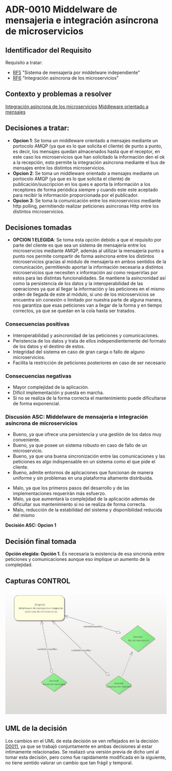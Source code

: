 # ADR-0010 Middelware de mensajeria e integración asíncrona de microservicios

## Identificador del Requisito

Requisito a tratar: 
* [RF5](../Requisitos/rf5.md) "Sistema de mensajería por middelware independiente"
* [RF6](../Requisitos/rf6.md) "Integración asíncrona de los microservicios"

## Contexto y problemas a resolver

[Integración asíncrona de los microservicios](https://docs.microsoft.com/es-es/dotnet/architecture/microservices/architect-microservice-container-applications/communication-in-microservice-architecture)
[Middleware orientado a mensajes](https://bandabase.com/que-es-el-middleware-orientado-a-mensajes/)

## Decisiones a tratar:

* **Opcion 1**: Se toma un middleware orientado a mensajes mediante un portocolo AMQP (ya que es lo que solicita el cliente) de punto a punto, es decir, los mensajes quedan almacenados hasta que el receptor, en este caso los microservicios que han solicitado la información den el ok a la recepción, esto permite la integración asíncrona mediante el bus de mensajes entre los distintos microservicios.
* **Opcion 2**: Se toma un middleware orientado a mensajes mediante un portocolo AMQP (ya que es lo que solicita el cliente) de publicación/suscripcion en los ques e aporta la información a los receptores de forma periódica siempre y cuando este este aceptado para recibir la información proporcionada por el publicador.
* **Opcion 3**: Se toma la comunicación entre los microservicios mediante http polling, permitiendo realizar peticiones asincronas Http entre los distintos microservicios.




## Decisiones tomadas

* **OPCION 1 ELEGIDA**: Se toma esta opción debido a que el requisito por parte del cliente es que sea un sistema de mensajería entre los microservcios mediante AMQP, además al utilizar la mensajería punto a punto nos permite compartir de forma asíncrona entre los distintos microservicios gracias al módulo de mensajería en ambos sentidos de la comunicación, permitiendo aportar la información necesaria a distintos microservicios que necesiten x información así como requerirlas por estos para las distintas funcionalidades. Se mantiene la asincronidad así como la persistencia de los datos y la interoperabilidad de las operaciones ya que al llegar la información y las peticiones en el mismo orden de llegada de este al módulo, si uno de los microservicios se encuentra sin conexión o limitado por nuestra parte de alguna manera, nos garantiza que esas peticiones van a llegar de la forma y en tiempo correctos, ya que se quedan en la cola hasta ser tratados.


### Consecuencias positivas <!-- optional -->

* Interoperabilidad y asincronidad de las peticiones y comunicaciones.
* Peristencia de los datos y trata de ellos independientemente del formato de los datos y el destino de estos.
* Integridad del sistema en caso de gran carga o fallo de alguno microservicios.
* Facilita la restricción de peticiones posteriores en caso de ser necesario

### Consecuencias negativas <!-- optional -->

* Mayor complejidad de la aplicación.
* Dificil implementación y puesta en marcha.
* Si no se realiza de la forma correcta el mantenimiento puede dificultarse de forma exponencial. 

### Discusión ASC: Middelware de mensajeria e integración asíncrona de microservicios

+ Bueno, ya que ofrece una persistencia y una gestión de los datos muy conveniente.
+ Bueno, ya que posee un sistema robusto en caso de fallo de un microservicio.
+ Bueno, ya que una buena sincronización entre las comunicaciones y las peticiones es algo indispensable en un sistema como el que pide el cliente.
+ Bueno,  admite entornos de aplicaciones que funcionan de manera uniforme y sin problemas en una plataforma altamente distribuida.
- Malo, ya que los primeros pasos del desarrollo y de las implementaciones requerirán más esfuerzo.
- Malo, ya que aumentará la complejidad de la aplicación además de dificultar sus mantenimiento si no se realiza de forma correcta.
- Malo, reducción de la estabilidad del sistema y disponibilidad reducida del mismo

**Decisión ASC: Opcion 1**

## Decisión final tomada

**Opción elegida: Opción 1.** 
Es necesaria la existencia de esa sincronía entre peticiones y comunicaciones aunque eso implique un aumento de la complejidad. 

## Capturas CONTROL 

![D0010](../capturasadmentor/D0010.JPG)

## UML de la decisión

Los cambios en el UML de esta decisión se ven reflejados en la decisión [D0011](../decisiones/0011-Nueva-base-de-datos-bus-logico.md), ya que se trabajó conjuntamente en ambas decisiones al estar intimamente relacionadas. Se realiazó una versión previa de dicho uml al tomar esta decisión, pero como fue rapidamente modificada en la siguiente, no tiene sentido valorar un cambio que tan frágil y temporal.




